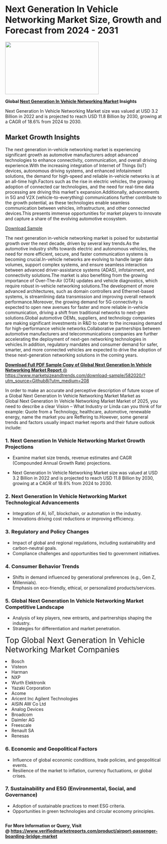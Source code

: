 <H1>Next Generation In Vehicle Networking Market Size, Growth and Forecast from 2024 - 2031</H1><img class="aligncenter size-medium wp-image-584254" src="https://thirdeyenews.in/wp-content/uploads/2024/09/Global-Market-Research-300x168.jpeg" alt="" width="300" height="168" /><p><strong>Global&nbsp;<a href="https://www.marketsizeandtrends.com/download-sample/582020/?utm_source=Github8j?utm_medium=208">Next Generation In Vehicle Networking Market</a> Insights</strong></p><p>Next Generation In Vehicle Networking Market size was valued at USD 3.2 Billion in 2022 and is projected to reach USD 11.8 Billion by 2030, growing at a CAGR of 18.6% from 2024 to 2030.</p><p><h2>Market Growth Insights</h2> <p>The next generation in-vehicle networking market is experiencing significant growth as automotive manufacturers adopt advanced technologies to enhance connectivity, communication, and overall driving experience.With the increasing integration of Internet of Things (IoT) devices, autonomous driving systems, and enhanced infotainment solutions, the demand for high-speed and reliable in-vehicle networks is at an all-time high.Factors such as the rise in electric vehicles, the growing adoption of connected car technologies, and the need for real-time data processing are driving this market's expansion.Additionally, advancements in 5G and V2X (vehicle-to-everything) communications further contribute to the growth potential, as these technologies enable seamless communication between vehicles, infrastructure, and other connected devices.This presents immense opportunities for market players to innovate and capture a share of the evolving automotive ecosystem.</p> <p><a href="download-link">Download Sample</a></p> <p>The next generation in-vehicle networking market is poised for substantial growth over the next decade, driven by several key trends.As the automotive industry shifts towards electric and autonomous vehicles, the need for more efficient, secure, and faster communication systems is becoming crucial.In-vehicle networks are evolving to handle larger data volumes, support complex systems, and ensure seamless interaction between advanced driver-assistance systems (ADAS), infotainment, and connectivity solutions.The market is also benefiting from the growing importance of Over-The-Air (OTA) updates and vehicle diagnostics, which require robust in-vehicle networking solutions.The development of more advanced architectures, such as domain controllers and Ethernet-based systems, is streamlining data transmission and improving overall network performance.Moreover, the growing demand for 5G connectivity is expected to open new avenues for faster and more reliable in-vehicle communication, driving a shift from traditional networks to next-gen solutions.Global automotive OEMs, suppliers, and technology companies are making significant investments in R&D to cater to the increasing demand for high-performance vehicle networks.Collaborative partnerships between automotive manufacturers and telecommunications companies are further accelerating the deployment of next-gen networking technologies in vehicles.In addition, regulatory mandates and consumer demand for safer, smarter, and more connected vehicles are expected to drive the adoption of these next-generation networking solutions in the coming years.</p> <p><a href="get-more-link"></p><p><span class=""><strong>Download Full PDF Sample Copy of Global Next Generation In Vehicle Networking Market Report</strong> @ <a href="https://www.marketsizeandtrends.com/download-sample/582020/?utm_source=Github8j?utm_medium=208" target="_blank">https://www.marketsizeandtrends.com/download-sample/582020/?utm_source=Github8j?utm_medium=208</a></span></p><p>In order to make an accurate and perceptive description of future scope of a Global&nbsp;Next Generation In Vehicle Networking Market Market as Global&nbsp;Next Generation In Vehicle Networking Market Market of 2025, you need to describe a clear Vision &ndash; What Industry or Linda can you think of for example: Quote from a Technology, healthcare, automotive, renewable energy, name the market you are Reffering to.However, some general trends and factors usually impact market reports and their future outlook include:</p><h3>1.&nbsp;<strong>Next Generation In Vehicle Networking Market Growth Projections</strong></h3><ul><li>Examine market size trends, revenue estimates and CAGR (Compounded Annual Growth Rate) projections.</li><li><p>Next Generation In Vehicle Networking Market size was valued at USD 3.2 Billion in 2022 and is projected to reach USD 11.8 Billion by 2030, growing at a CAGR of 18.6% from 2024 to 2030.</p></li></ul><h3>2.&nbsp;<strong>Next Generation In Vehicle Networking Market Technological Advancements</strong></h3><ul><li>Integration of AI, IoT, blockchain, or automation in the industry.</li><li>Innovations driving cost reductions or improving efficiency.</li></ul><h3>3.&nbsp;<strong>Regulatory and Policy Changes</strong></h3><ul><li>Impact of global and regional regulations, including sustainability and carbon-neutral goals.</li><li>Compliance challenges and opportunities tied to government initiatives.</li></ul><h3>4.&nbsp;<strong>Consumer Behavior Trends</strong></h3><ul><li>Shifts in demand influenced by generational preferences (e.g., Gen Z, Millennials).</li><li>Emphasis on eco-friendly, ethical, or personalized products/services.</li></ul><h3>5.&nbsp;<strong>Global Next Generation In Vehicle Networking Market Competitive Landscape</strong></h3><ul><li>Analysis of key players, new entrants, and partnerships shaping the industry.</li><li>Strategies for differentiation and market penetration.</li></ul><p data-pm-slice="1 1 []"><span style="color: inherit; font-family: inherit; font-size: 25px;">Top Global Next Generation In Vehicle Networking Market Companies</span></p><div class="" data-test-id=""><p><li>Bosch</li><li> Visteon</li><li> Harman</li><li> NXP</li><li> Wurth Elektronik</li><li> Yazaki Corporation</li><li> Acome</li><li> Aricent Inc Agilent Technologies</li><li> AISIN AW Co Ltd</li><li> Analog Devices</li><li> Broadcom</li><li> Daimler AG</li><li> Freescale</li><li> Renault SA</li><li> Renesas</li></p></div><h3>6.&nbsp;<strong>Economic and Geopolitical Factors</strong></h3><ul><li>Influence of global economic conditions, trade policies, and geopolitical events.</li><li>Resilience of the market to inflation, currency fluctuations, or global crises.</li></ul><h3>7.&nbsp;<strong>Sustainability and ESG (Environmental, Social, and Governance)</strong></h3><ul><li>Adoption of sustainable practices to meet ESG criteria.</li><li>Opportunities in green technologies and circular economy principles.</li></ul><h2><strong style="font-size: 14px;">For More Information or Query, Visit @&nbsp;</strong><a style="background-color: #ffffff; font-size: 14px;" href="https://www.marketsizeandtrends.com/report/next-generation-in-vehicle-networking-market/" target="_blank">https://www.verifiedmarketreports.com/product/airport-passenger-boarding-bridge-market</a></h2>
